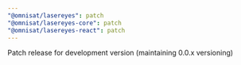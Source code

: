```yaml
---
"@omnisat/lasereyes": patch
"@omnisat/lasereyes-core": patch
"@omnisat/lasereyes-react": patch
---
```


Patch release for development version (maintaining 0.0.x versioning) 
